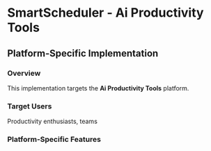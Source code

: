 # SmartScheduler - Ai Productivity Tools

## Platform-Specific Implementation

### Overview
This implementation targets the **Ai Productivity Tools** platform.

### Target Users
Productivity enthusiasts, teams

### Platform-Specific Features

